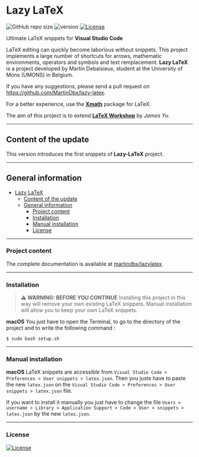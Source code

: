 # Lazy LaTeX

![GitHub repo size](https://img.shields.io/github/repo-size/MartinDbx/lazy-latex)
![version](https://img.shields.io/badge/version-1.0.0-blue)
[![License](https://img.shields.io/badge/license-MIT-blue)](LICENSE)

Ultimate LaTeX snippets for **Visual Studio Code**

LaTeX editing can quickly become laborious without snippets. This project implements a large number of shortcuts for arrows, mathematic environments, operators and symbols and text remplacement. **Lazy LaTeX** is a project developed by Martin Debaisieux, student at the University of Mons (UMONS) in Belgium.

If you have any suggestions, please send a pull request on https://github.com/MartinDbx/lazy-latex.

For a better experience, use the [**Xmath**](https://github.com/MartinDbx/xmath-package) package for LaTeX.

The aim of this project is to extend [**LaTeX Workshop**](https://github.com/James-Yu/LaTeX-Workshop) by *James Yu*.

-----------------------------------------------------------
## Content of the update
This version introduces the first snippets of **Lazy-LaTeX** project.

-----------------------------------------------------------
## General information
- [Lazy LaTeX](#lazy-latex)
  - [Content of the update](#content-of-the-update)
  - [General information](#general-information)
    - [Project content](#project-content)
    - [Installation](#installation)
    - [Manual installation](#manual-installation)
    - [License](#license)

-----------------------------------------------------------
### Project content
The complete documentation is available at [martindbx/lazylatex](https://martindbx.github.io/pages/projects/lazylatex/main.html).

-----------------------------------------------------------
### Installation

> **⚠ WARNING: BEFORE YOU CONTINUE**
> Installing this project in this way will remove your own existing LaTeX snippets. Manual installation will allow you to keep your own LaTeX snippets.
>
**macOS**  You just have to open the Terminal, to go to the
directory of the project and to write the following command :
```
$ sudo bash setup.sh
```

-----------------------------------------------------------
### Manual installation

**macOS** LaTeX snippets are accessible from `Visual Studio Code > Preferences > User snippets > latex.json`. Then you juste have to paste the new `latex.json` on the `Visual Studio Code > Preferences > User snippets > latex.json` file.

If you want to install it manually you just have to change the file `Users > username > Library > Application Support > Code > User > snippets > latex.json` by the new `latex.json`.

-----------------------------------------------------------
### License
[![License](https://img.shields.io/badge/license-MIT-blue)](LICENSE)
